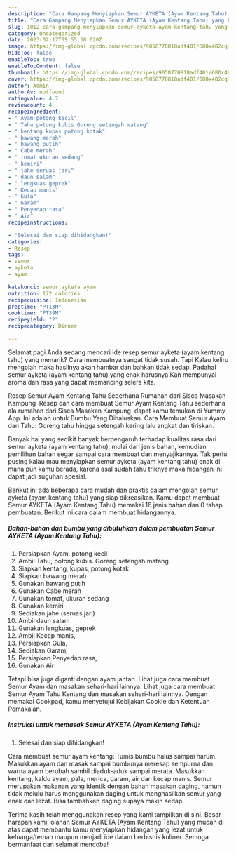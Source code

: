 ```yaml
---
description: "Cara Gampang Menyiapkan Semur AYKETA (Ayam Kentang Tahu) yang Lezat Sekali"
title: "Cara Gampang Menyiapkan Semur AYKETA (Ayam Kentang Tahu) yang Lezat Sekali"
slug: 1012-cara-gampang-menyiapkan-semur-ayketa-ayam-kentang-tahu-yang-lezat-sekali
category: Uncategorized
date: 2023-02-17T09:55:58.620Z
image: https://img-global.cpcdn.com/recipes/9058770818adf401/680x482cq70/semur-ayketa-ayam-kentang-tahu-foto-resep-utama.jpg
hideToc: false
enableToc: true
enableTocContent: false
thumbnail: https://img-global.cpcdn.com/recipes/9058770818adf401/680x482cq70/semur-ayketa-ayam-kentang-tahu-foto-resep-utama.jpg
cover: https://img-global.cpcdn.com/recipes/9058770818adf401/680x482cq70/semur-ayketa-ayam-kentang-tahu-foto-resep-utama.jpg
author: Admin
authorAv: notfound
ratingvalue: 4.7
reviewcount: 4
recipeingredient:
- " Ayam potong kecil"
- " Tahu potong kubis Goreng setengah matang"
- " kentang kupas potong kotak"
- " bawang merah"
- " bawang putih"
- " Cabe merah"
- " tomat ukuran sedang"
- " kemiri"
- " jahe seruas jari"
- " daun salam"
- " lengkuas geprek"
- " Kecap manis"
- " Gula"
- " Garam"
- " Penyedap rasa"
- " Air"
recipeinstructions:

- "Selesai dan siap dihidangkan!"
categories:
- Resep
tags:
- semur
- ayketa
- ayam

katakunci: semur ayketa ayam 
nutrition: 172 calories
recipecuisine: Indonesian
preptime: "PT13M"
cooktime: "PT39M"
recipeyield: "2"
recipecategory: Dinner

---
```



Selamat pagi Anda sedang mencari ide resep semur ayketa (ayam kentang tahu) yang menarik? Cara membuatnya sangat tidak susah. Tapi Kalau keliru mengolah maka hasilnya akan hambar dan bahkan tidak sedap. Padahal semur ayketa (ayam kentang tahu) yang enak harusnya Kan mempunyai aroma dan rasa yang dapat memancing selera kita.


Resep Semur Ayam Kentang Tahu Sederhana Rumahan dari Sisca ️Masakan Kampung ️ Resep dan cara membuat Semur Ayam Kentang Tahu sederhana ala rumahan dari Sisca ️Masakan Kampung ️ dapat kamu temukan di Yummy App. Ini adalah untuk Bumbu Yang Dihaluskan. Cara Membuat Semur Ayam dan Tahu: Goreng tahu hingga setengah kering lalu angkat dan tiriskan.

Banyak hal yang sedikit banyak berpengaruh terhadap kualitas rasa dari semur ayketa (ayam kentang tahu), mulai dari jenis bahan, kemudian pemilihan bahan segar sampai cara membuat dan menyajikannya. Tak perlu pusing kalau mau menyiapkan semur ayketa (ayam kentang tahu) enak di mana pun kamu berada, karena asal sudah tahu triknya maka hidangan ini dapat jadi suguhan spesial.


Berikut ini ada beberapa cara mudah dan praktis dalam mengolah semur ayketa (ayam kentang tahu) yang siap dikreasikan. Kamu dapat membuat Semur AYKETA (Ayam Kentang Tahu) memakai 16 jenis bahan dan 0 tahap pembuatan. Berikut ini cara dalam membuat hidangannya.

<!--inarticleads1-->

##### Bahan-bahan dan bumbu yang dibutuhkan dalam pembuatan Semur AYKETA (Ayam Kentang Tahu):

1. Persiapkan  Ayam, potong kecil
1. Ambil  Tahu, potong kubis. Goreng setengah matang
1. Siapkan  kentang, kupas, potong kotak
1. Siapkan  bawang merah
1. Gunakan  bawang putih
1. Gunakan  Cabe merah
1. Gunakan  tomat, ukuran sedang
1. Gunakan  kemiri
1. Sediakan  jahe (seruas jari)
1. Ambil  daun salam
1. Gunakan  lengkuas, geprek
1. Ambil  Kecap manis,
1. Persiapkan  Gula,
1. Sediakan  Garam,
1. Persiapkan  Penyedap rasa,
1. Gunakan  Air


Tetapi bisa juga diganti dengan ayam jantan. Lihat juga cara membuat Semur Ayam dan masakan sehari-hari lainnya. Lihat juga cara membuat Semur Ayam Tahu Kentang dan masakan sehari-hari lainnya. Dengan memakai Cookpad, kamu menyetujui Kebijakan Cookie dan Ketentuan Pemakaian. 

<!--inarticleads2-->

##### Instruksi untuk memasak Semur AYKETA (Ayam Kentang Tahu):


1. Selesai dan siap dihidangkan!

Cara membuat semur ayam kentang: Tumis bumbu halus sampai harum. Masukkan ayam dan masak sampai bumbunya meresap sempurna dan warna ayam berubah sambil diaduk-aduk sampai merata. Masukkan kentang, kaldu ayam, pala, merica, garam, air dan kecap manis. Semur merupakan makanan yang identik dengan bahan masakan daging, namun tidak melulu harus menggunakan daging untuk menghasilkan semur yang enak dan lezat. Bisa tambahkan daging supaya makin sedap. 

Terima kasih telah menggunakan resep yang kami tampilkan di sini. Besar harapan kami, olahan Semur AYKETA (Ayam Kentang Tahu) yang mudah di atas dapat membantu kamu menyiapkan hidangan yang lezat untuk keluarga/teman maupun menjadi ide dalam berbisnis kuliner. Semoga bermanfaat dan selamat mencoba!
